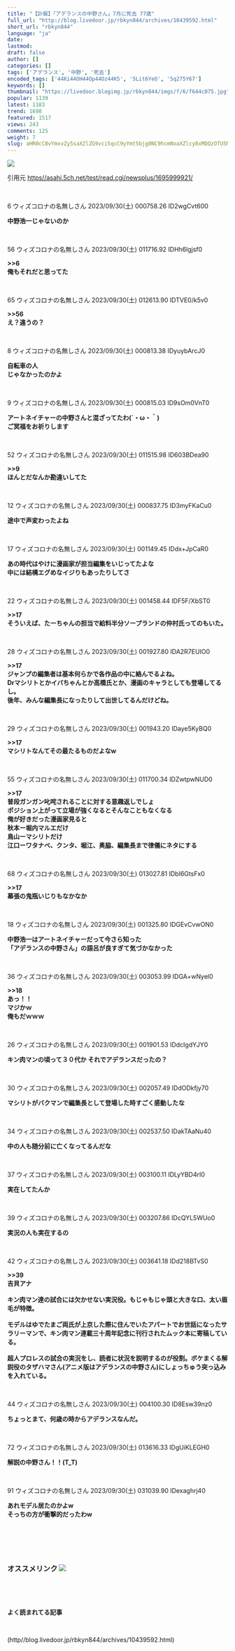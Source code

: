 ```yaml
---
title: "【訃報】「アデランスの中野さん」7月に死去 77歳"
full_url: "http://blog.livedoor.jp/rbkyn844/archives/10439592.html"
short_url: "rbkyn844"
language: "ja"
date: 
lastmod: 
draft: false
author: []
categories: []
tags: ['アデランス', '中野', '死去']
encoded_tags: ['44Ki44OH44Op44Oz44K5', '5Lit6YeO', '5q275Y67']
keywords: []
thumbnail: "https://livedoor.blogimg.jp/rbkyn844/imgs/f/6/f644c075.jpg"
popular: 1139
latest: 1183
trend: 1698
featured: 1517
views: 243
comments: 125
weight: 7
slug: aHR0cC8vYmxvZy5saXZlZG9vci5qcC9yYmt5bjg0NC9hcmNoaXZlcy8xMDQzOTU5Mi5odG1s
---
```


![](https://livedoor.blogimg.jp/rbkyn844/imgs/f/6/f644c075.jpg)

<div><p>引用元 <a href='https//asahi.5ch.net/test/read.cgi/newsplus/1695999921/' target='_blank' title=''>https//asahi.5ch.net/test/read.cgi/newsplus/1695999921/ </a> </p><br><p class='res1'>6 ウィズコロナの名無しさん 2023/09/30(土) 000758.26 ID2wgCvt600 </p> <p class='res2'><b> 中野浩一じゃないのか </b></p><br> <p class='res1'>56 ウィズコロナの名無しさん 2023/09/30(土) 011716.92 IDHh6lgjsf0 </p> <p class='res2'><b>>>6 <br> 俺もそれだと思ってた</b></p><br> <p class='res1'>65 ウィズコロナの名無しさん 2023/09/30(土) 012613.90 IDTVE0/k5v0 </p> <p class='res2'><b> >>56 <br> え？違うの？ </b></p><br> <p class='res1'>8 ウィズコロナの名無しさん 2023/09/30(土) 000813.38 IDyuybArcJ0 </p> <p class='res2'><b> 自転車の人 <br> じゃなかったのかよ </b></p><br> <p class='res1'>9 ウィズコロナの名無しさん 2023/09/30(土) 000815.03 ID9sOm0VnT0 </p> <p class='res2'><b> アートネイチャーの中野さんと混ざってたわ(´・ω・｀) <br> ご冥福をお祈りします </b></p><br> <p class='res1'>52 ウィズコロナの名無しさん 2023/09/30(土) 011515.98 ID603BDea90 </p> <p class='res2'><b> >>9 <br> ほんとだなんか勘違いしてた </b></p><br> <p class='no-pc'></p> <p class='res1'>12 ウィズコロナの名無しさん 2023/09/30(土) 000837.75 ID3myFKaCu0 </p> <p class='res2'><b> 途中で声変わったよね </b></p><br> <p class='res1'>17 ウィズコロナの名無しさん 2023/09/30(土) 001149.45 IDdx+JpCaR0 </p> <p class='res2'><b> あの時代はやけに漫画家が担当編集をいじってたよな <br> 中には結構エグめなイジりもあったりしてさ </b></p><br> <p class='res1'>22 ウィズコロナの名無しさん 2023/09/30(土) 001458.44 IDF5F/XbST0 </p> <p class='res2'><b> >>17 <br> そういえば、たーちゃんの担当で給料半分ソープランドの仲村氏ってのもいた。 </b></p><br> <p class='res1'>28 ウィズコロナの名無しさん 2023/09/30(土) 001927.80 IDA2R7EUIO0 </p> <p class='res2'><b> >>17 <br> ジャンプの編集者は基本何らかで各作品の中に絡んでるよね。 <br> Drマシリトとかイバちゃんとか高橋氏とか、漫画のキャラとしても登場してるし。 <br> 後年、みんな編集長になったりして出世してるんだけどね。 </b></p><br> <p class='res1'>29 ウィズコロナの名無しさん 2023/09/30(土) 001943.20 IDaye5KyBQ0 </p> <p class='res2'><b> >>17 <br> マシリトなんてその最たるものだよなw </b></p><br> <p class='res1'>55 ウィズコロナの名無しさん 2023/09/30(土) 011700.34 IDZwtpwNUD0 </p> <p class='res2'><b> >>17 <br> 普段ガンガン叱咤されることに対する意趣返しでしょ <br> ポジション上がって立場が強くなるとそんなこともなくなる <br> 俺が好きだった漫画家見ると <br> 秋本ー堀内マルエだけ <br> 鳥山ーマシリトだけ <br> 江口ーワタナベ、クンタ、堀江、奥脇、編集長まで律儀にネタにする </b></p><br> <p class='res1'>68 ウィズコロナの名無しさん 2023/09/30(土) 013027.81 IDbI6GtsFx0 </p> <p class='res2'><b> >>17 <br> 幕張の鬼瓶いじりもなかなか </b></p><br> <p class='res1'>18 ウィズコロナの名無しさん 2023/09/30(土) 001325.80 IDGEvCvwON0 </p> <p class='res2'><b> 中野浩一はアートネイチャーだって今さら知った <br> 「アデランスの中野さん」の語呂が良すぎて気づかなかった </b></p><br> <p class='res1'>36 ウィズコロナの名無しさん 2023/09/30(土) 003053.99 IDGA+wNyel0 </p> <p class='res2'><b> >>18 <br> あっ！！ <br> マジかｗ <br> 俺もだｗｗｗ </b></p><br> <p class='res1'>26 ウィズコロナの名無しさん 2023/09/30(土) 001901.53 IDdcIgdYJY0 </p> <p class='res2'><b> キン肉マンの頃って３０代か それでアデランスだったの？ </b></p><br> <p class='res1'>30 ウィズコロナの名無しさん 2023/09/30(土) 002057.49 IDdODkfjy70 </p> <p class='res2'><b> マシリトがバクマンで編集長として登場した時すごく感動したな </b></p><br> <p class='res1'>34 ウィズコロナの名無しさん 2023/09/30(土) 002537.50 IDakTAaNu40 </p> <p class='res2'><b> 中の人も随分前に亡くなってるんだな </b></p><br> <p class='res1'>37 ウィズコロナの名無しさん 2023/09/30(土) 003100.11 IDLyYBD4rI0 </p> <p class='res2'><b> 実在してたんか </b></p><br> <p class='res1'>39 ウィズコロナの名無しさん 2023/09/30(土) 003207.86 IDcQYL5WUo0 </p> <p class='res2'><b> 実況の人も実在するの </b></p><br> <p class='res1'>42 ウィズコロナの名無しさん 2023/09/30(土) 003641.18 IDd218BTvS0 </p> <p class='res2'><b> >>39 <br> 吉貝アナ <br> <br> キン肉マン達の試合には欠かせない実況役。もじゃもじゃ頭と大きな口、太い眉毛が特徴。 <br> <br> モデルはゆでたまご両氏が上京した際に住んでいたアパートでお世話になったサラリーマンで、キン肉マン連載三十周年記念に刊行されたムック本に寄稿している。 <br> <br> 超人プロレスの試合の実況をし、読者に状況を説明するのが役割。ボケまくる解説役のタザハマさん(アニメ版はアデランスの中野さん)にしょっちゅう突っ込みを入れている。 </b></p><br> <p class='res1'>44 ウィズコロナの名無しさん 2023/09/30(土) 004100.30 ID8Esw39nz0 </p> <p class='res2'><b> ちょっとまて、何歳の時からアデランスなんだ。 </b></p><br> <p class='res1'>72 ウィズコロナの名無しさん 2023/09/30(土) 013616.33 IDgUiKLEGH0 </p> <p class='res2'><b> 解説の中野さん！！(T_T) </b></p><br> <p class='res1'>91 ウィズコロナの名無しさん 2023/09/30(土) 031039.90 IDexaghrj40 </p> <p class='res2'><b> あれモデル居たのかよw <br> そっちの方が衝撃的だったわw </b></p><br> <p id='5077e33f033c4e934bb013c7c4eb8bbd'> </p><br> <br> <p class='no-pc'></p> <h3 class='linkh'>オススメリンク <img src='http//blog.livedoor.jp/rbkyn844/ftp/fusagikom-fikergh.png'></h3> <p class='link2'> </p><br> <p class='no-pc'></p> <p class='no-pc'><br><p><b>よく読まれてる記事</b></p><br></p> </div>

(http//blog.livedoor.jp/rbkyn844/archives/10439592.html)
